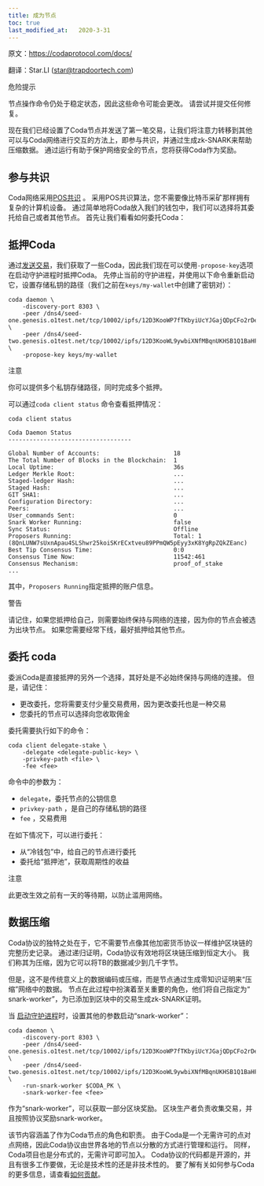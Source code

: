 ```yaml
---
title: 成为节点
toc: true
last_modified_at:   2020-3-31
---
```


原文：https://codaprotocol.com/docs/

翻译：Star.LI (star@trapdoortech.com)

危险提示

节点操作命令仍处于稳定状态，因此这些命令可能会更改。 请尝试并提交任何修复。

现在我们已经设置了Coda节点并发送了第一笔交易，让我们将注意力转移到其他可以与Coda网络进行交互的方法上，即参与共识，并通过生成zk-SNARK来帮助压缩数据。 通过运行有助于保护网络安全的节点，您将获得Coda作为奖励。

## 参与共识

Coda网络采用[POS共识](https://codaprotocol.com/docs/glossary/#proof-of-stake) 。 采用POS共识算法，您不需要像比特币采矿那样拥有复杂的计算机设备。 通过简单地将Coda放入我们的钱包中，我们可以选择将其委托给自己或者其他节点。 首先让我们看看如何委托Coda：

## 抵押Coda

通过[发送交易](https://codaprotocol.com/docs/my-first-transaction)，我们获取了一些Coda，因此我们现在可以使用`-propose-key`选项在启动守护进程时抵押Coda。 先停止当前的守护进程，并使用以下命令重新启动它，设置存储私钥的路径（我们之前在`keys/my-wallet`中创建了密钥对）：

```
coda daemon \
    -discovery-port 8303 \
    -peer /dns4/seed-one.genesis.o1test.net/tcp/10002/ipfs/12D3KooWP7fTKbyiUcYJGajQDpCFo2rDexgTHFJTxCH8jvcL1eAH \
    -peer /dns4/seed-two.genesis.o1test.net/tcp/10002/ipfs/12D3KooWL9ywbiXNfMBqnUKHSB1Q1BaHFNUzppu6JLMVn9TTPFSA \
    -propose-key keys/my-wallet
```

注意

你可以提供多个私钥存储路径，同时完成多个抵押。

可以通过`coda client status` 命令查看抵押情况：

```
coda client status

Coda Daemon Status 
-----------------------------------

Global Number of Accounts:                     18
The Total Number of Blocks in the Blockchain:  1
Local Uptime:                                  36s
Ledger Merkle Root:                            ...
Staged-ledger Hash:                            ...
Staged Hash:                                   ...
GIT SHA1:                                      ...
Configuration Directory:                       ...
Peers:                                         ...
User_commands Sent:                            0
Snark Worker Running:                          false
Sync Status:                                   Offline
Proposers Running:                             Total: 1 (8QnLUNW7sUxnApau4SLShwr25koiSKrECxtveu89PPmQW5pEyy3xK8YgRpZQkZEanc)
Best Tip Consensus Time:                       0:0
Consensus Time Now:                            11542:461
Consensus Mechanism:                           proof_of_stake
...
```

其中，`Proposers Running`指定抵押的账户信息。

警告

请记住，如果您抵押给自己，则需要始终保持与网络的连接，因为你的节点会被选为出块节点。 如果您需要经常下线，最好抵押给其他节点。

## 委托 coda

委派Coda是直接抵押的另外一个选择，其好处是不必始终保持与网络的连接。 但是，请记住：

- 更改委托，您将需要支付少量交易费用，因为更改委托也是一种交易
- 您委托的节点可以选择向您收取佣金

委托需要执行如下的命令：

```
coda client delegate-stake \
    -delegate <delegate-public-key> \
    -privkey-path <file> \
    -fee <fee>
```

命令中的参数为：

- `delegate`，委托节点的公钥信息
- `privkey-path` ，是自己的存储私钥的路径
- `fee` ，交易费用

在如下情况下，可以进行委托：

- 从“冷钱包”中，给自己的节点进行委托
- 委托给“抵押池”，获取周期性的收益

注意

此更改生效之前有一天的等待期，以防止滥用网络。

## 数据压缩

Coda协议的独特之处在于，它不需要节点像其他加密货币协议一样维护区块链的完整历史记录。 通过递归证明，Coda协议有效地将区块链压缩到恒定大小。 我们称其为压缩，因为它可以将TB的数据减少到几千字节。

但是，这不是传统意义上的数据编码或压缩，而是节点通过生成零知识证明来“压缩”网络中的数据。 节点在此过程中扮演着至关重要的角色，他们将自己指定为“ snark-worker”，为已添加到区块中的交易生成zk-SNARK证明。

当 [启动守护进程](https://codaprotocol.com/docs/my-first-transaction/#start-up-a-node)时，设置其他的参数启动“snark-worker”：

```
coda daemon \
    -discovery-port 8303 \
    -peer /dns4/seed-one.genesis.o1test.net/tcp/10002/ipfs/12D3KooWP7fTKbyiUcYJGajQDpCFo2rDexgTHFJTxCH8jvcL1eAH \
    -peer /dns4/seed-two.genesis.o1test.net/tcp/10002/ipfs/12D3KooWL9ywbiXNfMBqnUKHSB1Q1BaHFNUzppu6JLMVn9TTPFSA \
    -run-snark-worker $CODA_PK \
    -snark-worker-fee <fee>
```
作为“snark-worker”，可以获取一部分区块奖励。 区块生产者负责收集交易，并且按照协议奖励snark-worker。

该节内容涵盖了作为Coda节点的角色和职责。 由于Coda是一个无需许可的点对点网络，因此Coda协议由世界各地的节点以分散的方式进行管理和运行。 同样，Coda项目也是分布式的，无需许可即可加入。 Coda协议的代码都是开源的，并且有很多工作要做，无论是技术性的还是非技术性的。 要了解有关如何参与Coda的更多信息，请查看[如何贡献](https://codaprotocol.com/contributing)。
